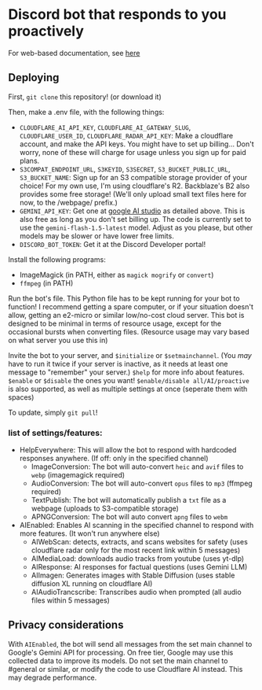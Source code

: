 # Discord bot that responds to you proactively

For web-based documentation, see [here](https://hackclub.jclink.link/documentations/discord-bots/proactive-discord-bot)

## Deploying
First, `git clone` this repository! (or download it)

Then, make a .env file, with the following things:
- `CLOUDFLARE_AI_API_KEY`, `CLOUDFLARE_AI_GATEWAY_SLUG`, `CLOUDFLARE_USER_ID`, `CLOUDFLARE_RADAR_API_KEY`: Make a cloudflare account, and make the API keys. You might have to set up billing... Don't worry, none of these will charge for usage unless you sign up for paid plans.
- `S3COMPAT_ENDPOINT_URL`, `S3KEYID`, `S3SECRET`, `S3_BUCKET_PUBLIC_URL`, `S3_BUCKET_NAME`: Sign up for an S3 compatible storage provider of your choice! For my own use, I'm using cloudflare's R2. Backblaze's B2 also provides some free storage! (We'll only upload small text files here for now, to the /webpage/ prefix.)
- `GEMINI_API_KEY`: Get one at [google AI studio](https://aistudio.google.com) as detailed above. This is also free as long as you don't set billing up. The code is currently set to use the `gemini-flash-1.5-latest` model. Adjust as you please, but other models may be slower or have lower free limits.
- `DISCORD_BOT_TOKEN`: Get it at the Discord Developer portal!

Install the following programs:
- ImageMagick (in PATH, either as `magick mogrify` or `convert`)
- `ffmpeg` (in PATH)

Run the bot's file. This Python file has to be kept running for your bot to function! I recommend getting a spare computer, or if your situation doesn't allow, getting an e2-micro or similar low/no-cost cloud server. This bot is designed to be minimal in terms of resource usage, except for the occasional bursts when converting files. (Resource usage may vary based on what server you use this in)

Invite the bot to your server, and `$initialize` or `$setmainchannel`. (You *may* have to run it twice if your server is inactive, as it needs at least one message to "remember" your server.)
`$help` for more info about features.
`$enable` or `$disable` the ones you want!
`$enable/disable all/AI/proactive` is also supported, as well as multiple settings at once (seperate them with spaces)

To update, simply `git pull`!

### list of settings/features:

- HelpEverywhere: This will allow the bot to respond with hardcoded responses anywhere. (If off: only in the specified channel)
    - ImageConversion: The bot will auto-convert `heic` and `avif` files to `webp` (imagemagick required)
    - AudioConversion: The bot will auto-convert `opus` files to `mp3` (ffmpeg required)
    - TextPublish: The bot will automatically publish a `txt` file as a webpage (uploads to S3-compatible storage)
    - APNGConversion: The bot will auto convert `apng` files to `webm`
- AIEnabled: Enables AI scanning in the specified channel to respond with more features. (It won't run anywhere else)
    - AIWebScan: detects, extracts, and scans websites for safety (uses cloudflare radar only for the most recent link within 5 messages)
    - AIMediaLoad: downloads audio tracks from youtube (uses yt-dlp)
    - AIResponse: AI responses for factual questions (uses Gemini LLM)
    - AIImagen: Generates images with Stable Diffusion (uses stable diffusion XL running on cloudflare AI)
    - AIAudioTrancscribe: Transcribes audio when prompted (all audio files within 5 messages)

## Privacy considerations

With `AIEnabled`, the bot will send all messages from the set main channel to Google's Gemini API for processing. On free tier, Google may use this collected data to improve its models. Do not set the main channel to #general or similar, or modify the code to use Cloudflare AI instead. This may degrade performance.

